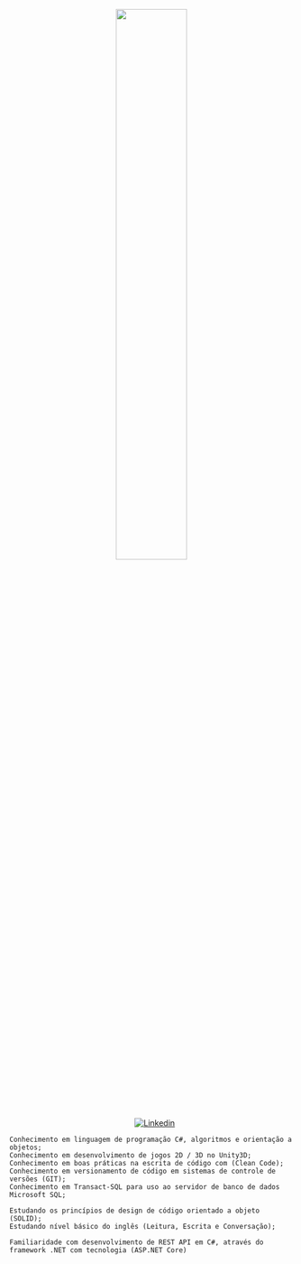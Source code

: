 <p align="center"><img width=50% src="https://media.giphy.com/media/IThjAlJnD9WNO/giphy.gif"></p>
 
 <p align="center">
    &nbsp;&nbsp;&nbsp;
    <a href="https://www.youtube.com/c/ÁreadaProgramação"><img alt="Linkedin" src="https://img.shields.io/youtube/channel/subscribers/UCXKSo8RSfVmrawXleZ-_arg?style=social"></a><a href="https://www.linkedin.com/in/alfredo1995/" target="_blank"></a>&nbsp;
</p>     
      
    Conhecimento em linguagem de programação C#, algoritmos e orientação a objetos; 
    Conhecimento em desenvolvimento de jogos 2D / 3D no Unity3D;   
    Conhecimento em boas práticas na escrita de código com (Clean Code);
    Conhecimento em versionamento de código em sistemas de controle de versões (GIT);
    Conhecimento em Transact-SQL para uso ao servidor de banco de dados Microsoft SQL;
    
    Estudando os princípios de design de código orientado a objeto (SOLID); 
    Estudando nível básico do inglês (Leitura, Escrita e Conversação); 

    Familiaridade com desenvolvimento de REST API em C#, através do framework .NET com tecnologia (ASP.NET Core)

   
